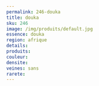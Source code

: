 ```yaml
---
permalink: 246-douka
title: douka
sku: 246
image: /img/produits/default.jpg
essence: douka
region: afrique
details: 
produits: 
couleur: 
densite: 
veines: sans
rarete: 
---
```

